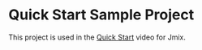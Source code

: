 # Quick Start Sample Project

This project is used in the [Quick Start](https://www.jmix.io/learn/quickstart/studio/) video for Jmix. 

